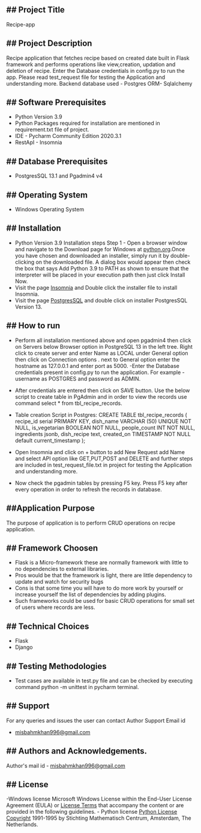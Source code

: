 \#\# Project Title
------------------
Recipe-app

\#\# Project Description
---------------------------------
Recipe application that fetches recipe based on created date built in Flask framework and performs operations like view,creation, updation and deletion of recipe.
Enter the Database credentials in config.py to run the app.
Please read test_request file for testing the Application and understanding more. 
Backend database used - Postgres
ORM- Sqlalchemy

\#\# Software Prerequisites
---------------------------------------
-   Python Version 3.9 
-   Python Packages required for installation are mentioned in requirement.txt file of project.
-   IDE - Pycharm Community Edition 2020.3.1
-   RestApI - Insomnia


\#\# Database Prerequisites
------------------------ 
-   PostgresSQL 13.1 and Pgadmin4 v4

\#\# Operating System
------------------------------
- Windows Operating System

\#\# Installation
------------------------------------
-   Python Version 3.9 Installation steps Step 1 - Open a browser
    window and navigate to the Download page for Windows at
    [python.org](https://www.python.org/).Once you have chosen and
    downloaded an installer, simply run it by double-clicking on the
    downloaded file. A dialog box would appear then check the box that
    says Add Python 3.9 to PATH as shown to ensure that the
    interpreter will be placed in your execution path then just click
    Install Now.
- Visit the page [Insomnia](https://insomnia.rest/download/) and Double click the installer file to install Insomnia.
- Visit the page [PostgresSQL](https://www.postgresql.org/download/windows/) and double click on installer PostgresSQL Version 13.

\#\# How to run
------------------------------------
- Perform all installation mentioned above and open  pgadmin4 then  click  on Servers below Browser option in  PostgreSQL 13 in the left tree. 
Right click to create server and enter Name as LOCAL under General option then click on Connection options .
next to General option enter the hostname as 127.0.0.1 and enter port as 5000.
-Enter the Database credentials present  in config.py to run the application. For example - username as POSTGRES and password as ADMIN.
- After credentials are entered then click on SAVE button. Use the below script to create table in PgAdmin and in order to view the records use command select * from tbl_recipe_records.

- Table creation Script in Postgres:
 CREATE TABLE tbl_recipe_records (
	recipe_id serial PRIMARY KEY,
	dish_name VARCHAR (50) UNIQUE NOT NULL,
	is_vegetarian BOOLEAN NOT NULL,
	people_count INT NOT NULL,
	ingredients jsonb,
	dish_recipe text,
	created_on TIMESTAMP NOT NULL default current_timestamp
);
- Open Insomnia and click on + button to add New Request add Name and select API option like GET,PUT,POST and DELETE and further steps are included in  test_request_file.txt  in project for testing the Application and understanding more.
- Now check the pgadmin tables by pressing F5 key. Press F5 key after every operation in order to refresh the records in database.

\#\#Application Purpose
-----------------------
The purpose of application is to perform CRUD operations on  recipe application.

\#\# Framework Choosen
-----------------------
- Flask is a Micro-framework  these are normally framework with little to no dependencies to external libraries. 
- Pros would be that the framework is light, there are little dependency to update and watch for security bugs
- Cons is that some time you will have to do more work by yourself or increase yourself the list of dependencies by adding plugins.
- Such frameworks could be used for basic CRUD operations for small set of users where records are less.

\#\# Technical Choices
-----------------------
- Flask 
- Django

\#\# Testing Methodologies
-----------------------
- Test cases are available in test.py file and can be checked by executing command python -m unittest in pycharm terminal.

\#\# Support
------------

For any queries and issues the user can contact Author Support Email id
- misbahmkhan996@gmail.com

\#\# Authors and Acknowledgements.
----------------------------------

Author's mail id - misbahmkhan996@gmail.com

\#\# License
------------------------------------
-Windows license Microsoft Windows License within the End-User License
Agreement (EULA) or [License
Terms](https://www.microsoft.com/en-in/useterms) that accompany the
content or are provided in the following guidelines. - Python license
[Python License Copyright](https://www.python.org/doc/copyright/)
1991-1995 by Stichting Mathematisch Centrum, Amsterdam, The Netherlands.


